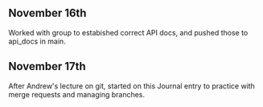 ## November 16th

Worked with group to estabished correct API docs, and pushed those to api_docs in main.

## November 17th

After Andrew's lecture on git, started on this Journal entry to practice with merge requests and managing branches.
